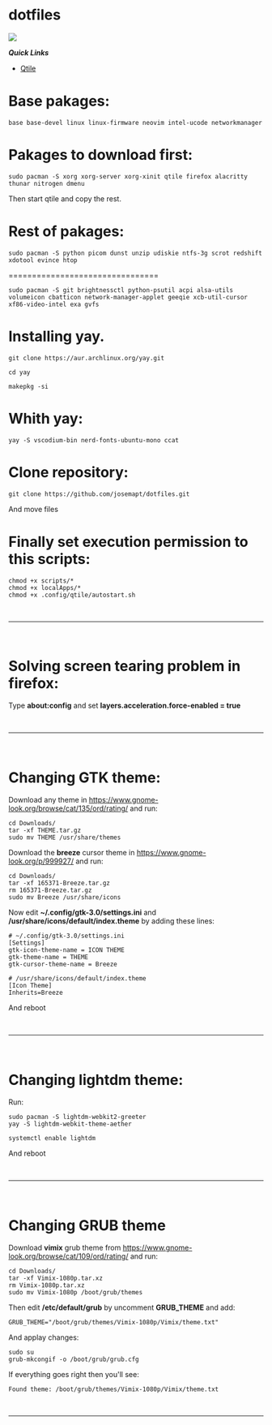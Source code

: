 # dotfiles

<img src="https://github.com/josemapt/dotfiles/blob/main/screenshots/qtile.jpg">

***Quick Links***
  - [Qtile](https://github.com/josemapt/dotfiles/tree/main/.config/qtile)

# Base pakages:

```
base base-devel linux linux-firmware neovim intel-ucode networkmanager
```


# Pakages to download first:
```
sudo pacman -S xorg xorg-server xorg-xinit qtile firefox alacritty thunar nitrogen dmenu
```
Then start qtile and copy the rest.

# Rest of pakages:
```
sudo pacman -S python picom dunst unzip udiskie ntfs-3g scrot redshift xdotool evince htop
```
================================
```
sudo pacman -S git brightnessctl python-psutil acpi alsa-utils volumeicon cbatticon network-manager-applet geeqie xcb-util-cursor xf86-video-intel exa gvfs

```

# Installing yay.
```
git clone https://aur.archlinux.org/yay.git

cd yay

makepkg -si
```

# Whith yay:
```
yay -S vscodium-bin nerd-fonts-ubuntu-mono ccat
```

# Clone repository:
```
git clone https://github.com/josemapt/dotfiles.git

```
And move files

# Finally set execution permission to this scripts:
```
chmod +x scripts/*
chmod +x localApps/*
chmod +x .config/qtile/autostart.sh
```

<br>
<hr>
<br>

# Solving screen tearing problem in firefox:
Type <b>about:config</b> and set <b>layers.acceleration.force-enabled = true</b>

<br>
<hr>
<br>

# Changing GTK theme:
Download any theme in https://www.gnome-look.org/browse/cat/135/ord/rating/ and run:
```
cd Downloads/
tar -xf THEME.tar.gz
sudo mv THEME /usr/share/themes
```
Download the <b>breeze</b> cursor theme in https://www.gnome-look.org/p/999927/ and run:
```
cd Downloads/
tar -xf 165371-Breeze.tar.gz
rm 165371-Breeze.tar.gz
sudo mv Breeze /usr/share/icons
```
Now edit <b>~/.config/gtk-3.0/settings.ini</b> and <b>/usr/share/icons/default/index.theme</b> by adding these lines:
```
# ~/.config/gtk-3.0/settings.ini
[Settings]
gtk-icon-theme-name = ICON THEME
gtk-theme-name = THEME
gtk-cursor-theme-name = Breeze

# /usr/share/icons/default/index.theme
[Icon Theme]
Inherits=Breeze
```
And reboot

<br>
<hr>
<br>

# Changing lightdm theme:
Run:
```
sudo pacman -S lightdm-webkit2-greeter
yay -S lightdm-webkit-theme-aether

systemctl enable lightdm
```
And reboot


<br>
<hr>
<br>

# Changing GRUB theme
Download <b>vimix</b> grub theme from https://www.gnome-look.org/browse/cat/109/ord/rating/ and run:
```
cd Downloads/
tar -xf Vimix-1080p.tar.xz
rm Vimix-1080p.tar.xz
sudo mv Vimix-1080p /boot/grub/themes
```
Then edit <b>/etc/default/grub</b> by uncomment <b>GRUB_THEME</b> and add:
```
GRUB_THEME="/boot/grub/themes/Vimix-1080p/Vimix/theme.txt"
```
And applay changes:
```
sudo su
grub-mkcongif -o /boot/grub/grub.cfg
```
If everything goes right then you'll see:
```
Found theme: /boot/grub/themes/Vimix-1080p/Vimix/theme.txt
```

<br>
<hr>
<br>
